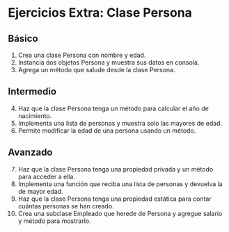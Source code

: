 # Ejercicios Extra: Clase Persona

## Básico
1. Crea una clase Persona con nombre y edad.
2. Instancia dos objetos Persona y muestra sus datos en consola.
3. Agrega un método que salude desde la clase Persona.

## Intermedio
4. Haz que la clase Persona tenga un método para calcular el año de nacimiento.
5. Implementa una lista de personas y muestra solo las mayores de edad.
6. Permite modificar la edad de una persona usando un método.

## Avanzado
7. Haz que la clase Persona tenga una propiedad privada y un método para acceder a ella.
8. Implementa una función que reciba una lista de personas y devuelva la de mayor edad.
9. Haz que la clase Persona tenga una propiedad estática para contar cuántas personas se han creado.
10. Crea una subclase Empleado que herede de Persona y agregue salario y método para mostrarlo.
